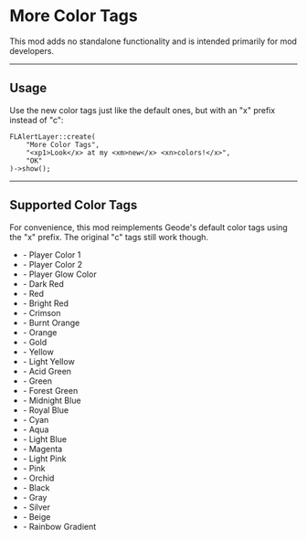 # More Color Tags
<cr>This mod adds no standalone functionality and is intended primarily for mod developers.</c>

---

## Usage
Use the new color tags just like the default ones, but with an "x" prefix instead of "c":
```
FLAlertLayer::create(
    "More Color Tags", 
    "<xp1>Look</x> at my <xm>new</x> <xn>colors!</x>", 
    "OK"
)->show();
```

---

## Supported Color Tags

For convenience, this mod reimplements Geode's default color tags using the "x" prefix. The original "c" tags still work though.

* <xp1> - Player Color 1  
* <xp2> - Player Color 2  
* <xpg> - Player Glow Color  
* <xdr> - Dark Red  
* <xr> - Red  
* <xrb> - Bright Red  
* <xro> - Crimson  
* <xob> - Burnt Orange  
* <xo> - Orange  
* <xs> - Gold  
* <xy> - Yellow  
* <xc> - Light Yellow  
* <xav> - Acid Green  
* <xg> - Green  
* <xh> - Forest Green  
* <xnv> - Midnight Blue  
* <xb> - Royal Blue  
* <xj> - Cyan  
* <xl> - Aqua  
* <xf> - Light Blue  
* <xa> - Magenta  
* <xd> - Light Pink  
* <xp> - Pink  
* <xv> - Orchid  
* <xk> - Black  
* <xgr> - Gray  
* <xsl> - Silver  
* <xbg> - Beige  
* <xrnbw> - Rainbow Gradient



